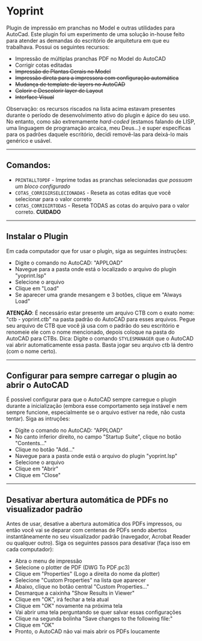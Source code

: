 # Yoprint
Plugin de impressão em pranchas no Model e outras utilidades para AutoCad. Este plugin foi um experimento de uma solução in-house feito para atender as demandas do escritório de arquitetura em que eu trabalhava. Possui os seguintes recursos:

- Impressão de múltiplas pranchas PDF no Model do AutoCAD
- Corrigir cotas editadas
- ~~Impressão de Plantas Gerais no Model~~
- ~~Impressão direta para a impressora com configuração automática~~
- ~~Mudança de template de layers no AutoCAD~~
- ~~Colorir e Descolorir layer de Layout~~
- ~~Interface Visual~~

Observação: os recursos riscados na lista acima estavam presentes durante o período de desenvolvimento ativo do plugin e ápice do seu uso. No entanto, como são extremamente *hard-coded* (estamos falando de LISP, uma linguagem de programação arcaica, meu Deus...) e super específicas para os padrões daquele escritório, decidi removê-las para deixá-lo mais genérico e usável.

---
## Comandos:

- `PRINTALLTOPDF` - Imprime todas as pranchas selecionadas *que possuam um bloco configurado*
- `COTAS_CORRIGIRSELECIONADAS` - Reseta as cotas editas que você selecionar para o valor correto
- `COTAS_CORRIGIRTODAS` - Reseta TODAS as cotas do arquivo para o valor correto. **CUIDADO**

---
## Instalar o Plugin

Em cada computador que for usar o plugin, siga as seguintes instruções:

- Digite o comando no AutoCAD: "APPLOAD"
- Navegue para a pasta onde está o localizado o arquivo do plugin "yoprint.lsp"
- Selecione o arquivo
- Clique em "Load"
- Se aparecer uma grande mesangem e 3 botões, clique em "Always Load"

**ATENÇÃO**: É necessário estar presente um arquivo CTB com o exato nome: "ctb - yoprint.ctb" na pasta padrão do AutoCAD para esses arquivos. Pegue seu arquivo de CTB que você já usa com o padrão do seu escritório e renomeie ele com o nome mencionado, depois coloque na pasta do AutoCAD para CTBs. Dica: Digite o comando `STYLESMANAGER` que o AutoCAD vai abrir automaticamente essa pasta. Basta jogar seu arquivo ctb lá dentro (com o nome certo).

---
## Configurar para sempre carregar o plugin ao abrir o AutoCAD


É possível configurar para que o AutoCAD sempre carregue o plugin durante a inicialização (embora esse comportamento seja instável e nem sempre funcione, especialmente se o arquivo estiver na rede, não custa tentar). Siga as intruções:

- Digite o comando no AutoCAD: "APPLOAD"
- No canto inferior direito, no campo "Startup Suite", clique no botão "Contents..."
- Clique no botão "Add..."
- Navegue para a pasta onde está o arquivo do plugin "yoprint.lsp"
- Selecione o arquivo
- Clique em "Abrir"
- Clique em "Close"

---
## Desativar abertura automática de PDFs no visualizador padrão

Antes de usar, desative a abertura automática dos PDFs impressos, ou então você vai se deparar com centenas de PDFs sendo abertos instantâneamente no seu visualizador padrão (navegador, Acrobat Reader ou qualquer outro). Siga os seguintes passos para desativar (faça isso em cada computador):

- Abra o menu de impressão
- Selecione o plotter de PDF (DWG To PDF.pc3)
- Clique em "Properties" (Logo a direita do nome da plotter)
- Selecione "Custom Properties" na lista que aparecer
- Abaixo, clique no botão central "Custom Properties..."
- Desmarque a caixinha "Show Results in Viewer"
- Clique em "OK", irá fechar a tela atual
- Clique em "OK" novamente na próxima tela
- Vai abrir uma tela perguntando se quer salvar essas configurações
- Clique na segunda bolinha "Save changes to the following file:"
- Clique em "OK"
- Pronto, o AutoCAD não vai mais abrir os PDFs loucamente
